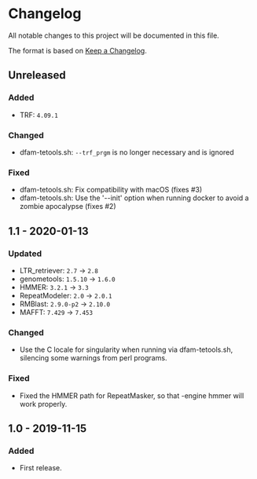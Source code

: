 # Changelog
All notable changes to this project will be documented in this file.

The format is based on [Keep a Changelog](https://keepachangelog.com/en/1.0.0/).

## Unreleased
### Added
- TRF: `4.09.1`
### Changed
- dfam-tetools.sh: `--trf_prgm` is no longer necessary and is ignored
### Fixed
- dfam-tetools.sh: Fix compatibility with macOS (fixes #3)
- dfam-tetools.sh: Use the '--init' option when running docker to avoid a zombie apocalypse (fixes #2)

## 1.1 - 2020-01-13
### Updated
- LTR_retriever: `2.7` -> `2.8`
- genometools: `1.5.10` -> `1.6.0`
- HMMER: `3.2.1` -> `3.3`
- RepeatModeler: `2.0` -> `2.0.1`
- RMBlast: `2.9.0-p2` -> `2.10.0`
- MAFFT: `7.429` -> `7.453`

### Changed
- Use the C locale for singularity when running via dfam-tetools.sh,
  silencing some warnings from perl programs.

### Fixed
- Fixed the HMMER path for RepeatMasker, so that -engine hmmer will work properly.

## 1.0 - 2019-11-15
### Added
- First release.
